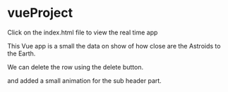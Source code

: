 # vueProject

Click on the index.html file to view the real time app

This Vue app is a small the data on show of how close are the Astroids to the Earth. 

We can delete the row using the delete button.

and added a small animation for the sub header part.
